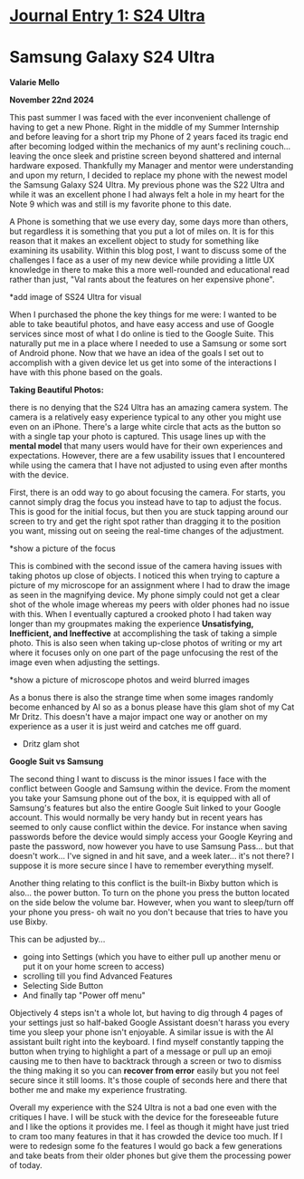 # [Journal Entry 1: S24 Ultra](README.md)

# **Samsung Galaxy S24 Ultra**
**Valarie Mello**

**November 22nd 2024**

This past summer I was faced with the ever inconvenient challenge of having to get a new Phone. Right in the middle of my Summer Internship and before leaving for a short trip my Phone of 2 years faced its tragic end after becoming lodged within the mechanics of my aunt's reclining couch... leaving the once sleek and pristine screen beyond shattered and internal hardware exposed. Thankfully my Manager and mentor were understanding and upon my return, I decided to replace my phone with the newest model the Samsung Galaxy S24 Ultra. My previous phone was the S22 Ultra and while it was an excellent phone I had always felt a hole in my heart for the Note 9 which was and still is my favorite phone to this date.

A Phone is something that we use every day, some days more than others, but regardless it is something that you put a lot of miles on. It is for this reason that it makes an excellent object to study for something like examining its usability. Within this blog post, I want to discuss some of the challenges I face as a user of my new device while providing a little UX knowledge in there to make this a more well-rounded and educational read rather than just, "Val rants about the features on her expensive phone".

*add image of SS24 Ultra for visual 

When I purchased the phone the key things for me were: I wanted to be able to take beautiful photos, and have easy access and use of Google services since most of what I do online is tied to the Google Suite. This naturally put me in a place where I needed to use a Samsung or some sort of Android phone. Now that we have an idea of the goals I set out to accomplish with a given device let us get into some of the interactions I have with this phone based on the goals.

**Taking Beautiful Photos:**

there is no denying that the S24 Ultra has an amazing camera system. The camera is a relatively easy experience typical to any other you might use even on an iPhone. There's a large white circle that acts as the button so with a single tap your photo is captured. This usage lines up with the **mental model** that many users would have for their own experiences and expectations. However, there are a few usability issues that I encountered while using the camera that I have not adjusted to using even after months with the device. 

First, there is an odd way to go about focusing the camera. For starts, you cannot simply drag the focus you instead have to tap to adjust the focus. This is good for the initial focus, but then you are stuck tapping around our screen to try and get the right spot rather than dragging it to the position you want, missing out on seeing the real-time changes of the adjustment. 

*show a picture of the focus 

This is combined with the second issue of the camera having issues with taking photos up close of objects. I noticed this  when trying to capture a picture of my microscope for an assignment where I had to draw the image as seen in the magnifying device. My phone simply could not get a clear shot of the whole image whereas my peers with older phones had no issue with this. When I eventually captured a crooked photo I had taken way longer than my groupmates making the experience **Unsatisfying, Inefficient, and Ineffective** at accomplishing the task of taking a simple photo. This is also seen when taking up-close photos of writing or my art where it focuses only on one part of the page unfocusing the rest of the image even when adjusting the settings.

*show a picture of microscope photos and weird blurred images

As a bonus there is also the strange time when some images randomly become enhanced by AI so as a bonus please have this glam shot of my Cat Mr Dritz. This doesn't have a major impact one way or another on my experience as a user it is just weird and catches me off guard. 

* Dritz glam shot

**Google Suit vs Samsung**

The second thing I want to discuss is the minor issues I face with the conflict between Google and Samsung within the device. From the moment you take your Samsung phone out of the box, it is equipped with all of Samsung's features but also the entire Google Suit linked to your Google account. This would normally be very handy but in recent years has seemed to only cause conflict within the device. For instance when saving passwords before the device would simply access your Google Keyring and paste the password, now however you have to use Samsung Pass... but that doesn't work... I've signed in and hit save, and a week later... it's not there? I suppose it is more secure since I have to remember everything myself.

Another thing relating to this conflict is the built-in Bixby button which is also... the power button. To turn on the phone you press the button located on the side below the volume bar. However, when you want to sleep/turn off your phone you press- oh wait no you don't because that tries to have you use Bixby. 

This can be adjusted by...
* going into Settings (which you have to either pull up another menu or put it on your home screen to access)
* scrolling till you find Advanced Features
* Selecting Side Button
* And finally tap "Power off menu"

Objectively 4 steps isn't a whole lot, but having to dig through 4 pages of your settings just so half-baked Google Assistant doesn't harass you every time you sleep your phone isn't enjoyable. A similar issue is with the AI assistant built right into the keyboard. I find myself constantly tapping the button when trying to highlight a part of a message or pull up an emoji causing me to then have to backtrack through a screen or two to dismiss the thing making it so you can **recover from error** easily but you not feel secure since it still looms. It's those couple of seconds here and there that bother me and make my experience frustrating. 

Overall my experience with the S24 Ultra is not a bad one even with the critiques I have. I will be stuck with the device for the foreseeable future and I like the options it provides me. I feel as though it might have just tried to cram too many features in that it has crowded the device too much. If I were to redesign some fo the features I would go back a few generations and take beats from their older phones but give them the processing power of today.


